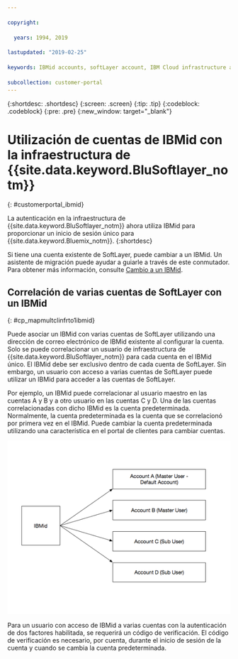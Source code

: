 ```yaml
---

copyright:

  years: 1994, 2019

lastupdated: "2019-02-25"

keywords: IBMid accounts, softLayer account, IBM Cloud infrastructure authentication

subcollection: customer-portal
---
```


{:shortdesc: .shortdesc}
{:screen: .screen}
{:tip: .tip}
{:codeblock: .codeblock}
{:pre: .pre}
{:new_window: target="_blank"}

# Utilización de cuentas de IBMid con la infraestructura de {{site.data.keyword.BluSoftlayer_notm}}
{: #customerportal_ibmid}

La autenticación en la infraestructura de {{site.data.keyword.BluSoftlayer_notm}} ahora utiliza IBMid para proporcionar un inicio de sesión único para {{site.data.keyword.Bluemix_notm}}.
{:shortdesc}

Si tiene una cuenta existente de SoftLayer, puede cambiar a un IBMid. Un asistente de migración puede ayudar a guiarle a través de este conmutador. Para obtener más información, consulte [Cambio a un IBMid](/docs/account?topic=account-switchtoIBMid#switchtoIBMid).

## Correlación de varias cuentas de SoftLayer con un IBMid
{: #cp_mapmultclinfrto1ibmid}

Puede asociar un IBMid con varias cuentas de SoftLayer utilizando una dirección de correo electrónico de IBMid existente al configurar la cuenta. Solo se puede correlacionar un usuario de infraestructura de {{site.data.keyword.BluSoftlayer_notm}} para cada cuenta en el IBMid único. El IBMid debe ser exclusivo dentro de cada cuenta de SoftLayer. Sin embargo, un usuario con acceso a varias cuentas de SoftLayer puede utilizar un IBMid para acceder a las cuentas de SoftLayer.

Por ejemplo, un IBMid puede correlacionar al usuario maestro en las cuentas A y B y a otro usuario en las cuentas C y D. Una de las cuentas correlacionadas con dicho IBMid es la cuenta predeterminada. Normalmente, la cuenta predeterminada es la cuenta que se correlacionó por primera vez en el IBMid. Puede cambiar la cuenta predeterminada utilizando una característica en el portal de clientes para cambiar cuentas.

![Varias cuentas de SoftLayer con un IBMid](images/ibmid-image.png)

Para un usuario con acceso de IBMid a varias cuentas con la autenticación de dos factores habilitada, se requerirá un código de verificación. El código de verificación es necesario, por cuenta, durante el inicio de sesión de la cuenta y cuando se cambia la cuenta predeterminada.
